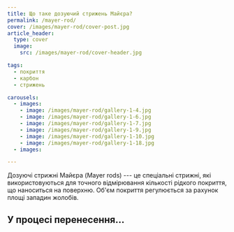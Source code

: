 ```yaml
---
title: Що таке дозуючий стрижень Майєра?
permalink: /mayer-rod/
cover: /images/mayer-rod/cover-post.jpg
article_header:
  type: cover
  image:
    src: /images/mayer-rod/cover-header.jpg

tags:
  - покриття
  - карбон
  - стрижень

carousels:
  - images:
    - image: /images/mayer-rod/gallery-1-4.jpg
    - image: /images/mayer-rod/gallery-1-6.jpg
    - image: /images/mayer-rod/gallery-1-7.jpg
    - image: /images/mayer-rod/gallery-1-9.jpg
    - image: /images/mayer-rod/gallery-1-10.jpg
    - image: /images/mayer-rod/gallery-1-18.jpg
  - images:

---
```


Дозуючі стрижні Майєра (Mayer rods)&nbsp;--- це спеціальні стрижні, які використовуються для точного відмірювання кількості рідкого покриття, що наноситься на поверхню. Об'єм покриття регулюється за рахунок площі западин жолобів.

<!--more-->

## У процесі перенесення...